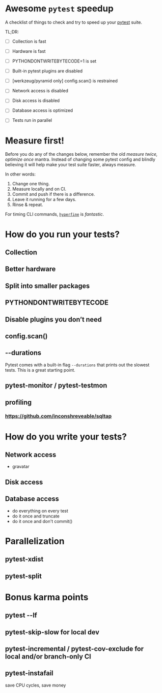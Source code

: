 # Awesome `pytest` speedup

A checklist of things to check and try to speed up your [pytest](https://pypi.org/project/pytest/) suite.

TL;DR:

* [ ] Collection is fast
* [ ] Hardware is fast
* [ ] PYTHONDONTWRITEBYTECODE=1 is set
* [ ] Built-in pytest plugins are disabled
* [ ] [werkzeug/pyramid only] config.scan() is restrained
* [ ] Network access is disabled
* [ ] Disk access is disabled
* [ ] Database access is optimized
* [ ] Tests run in parallel


# Measure first!

Before you do any of the changes below, remember the old *measure twice, optimize once* mantra. Instead of changing some pytest config and blindly believing it will help make your test suite faster, always measure.

In other words:
1. Change one thing.
2. Measure locally and on CI.
3. Commit and push if there is a difference.
4. Leave it running for a few days.
5. Rinse & repeat.

For timing CLI commands, [`hyperfine`](https://github.com/sharkdp/hyperfine) is *fantastic*.

# How do you run your tests?

## Collection

## Better hardware

## Split into smaller packages

## PYTHONDONTWRITEBYTECODE

## Disable plugins you don’t need

## config.scan()


## --durations

Pytest comes with a built-in flag `--durations` that prints out the slowest tests. This is a great starting point.

## pytest-monitor / pytest-testmon

## profiling

###

### https://github.com/inconshreveable/sqltap


# How do you write your tests?

## Network access

- gravatar

## Disk access


## Database access

* do everything on every test
* do it once and truncate
* do it once and don't commit()

# Parallelization 

## pytest-xdist

## pytest-split


# Bonus karma points

## pytest --lf

## pytest-skip-slow for local dev

## pytest-incremental / pytest-cov-exclude for local and/or branch-only CI

## pytest-instafail

save CPU cycles, save money
